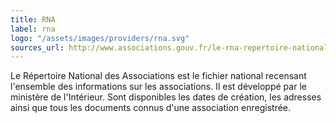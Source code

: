 ```yaml
---
title: RNA
label: rna
logo: "/assets/images/providers/rna.svg"
sources_url: http://www.associations.gouv.fr/le-rna-repertoire-national-des-associations.html
---
```


Le Répertoire National des Associations est le fichier national recensant
l'ensemble des informations sur les associations. Il est développé par le
ministère de l'Intérieur. Sont disponibles les dates de création, les
adresses ainsi que tous les documents connus d'une association enregistrée.
